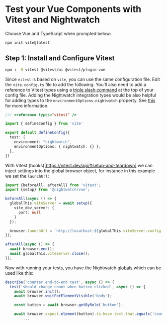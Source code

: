 # Test your Vue Components with Vitest and Nightwatch

Choose Vue and TypeScript when prompted below:

```bash
npm init vite@latest
``` 

## Step 1: Install and Configure Vitest

```bash
npm i -D vitest @vitest/ui @vitest/plugin-vue
```

Since `vitest` is based on `vite`, you can use the same configuration file. Edit
the `vite.config.ts` file to add the following. You'll also need to add a
reference to Vitest types using a [triple slash
command](https://www.typescriptlang.org/docs/handbook/triple-slash-directives.html#-reference-types-)
at the top of your config file. Adding the Nightwatch integration types would be
also helpful for adding types to the `environmentOptions.nightwatch` property.
See [this](https://github.com/Aslemammad/vitest-environment-nightwatch#types) for more information.

```ts 
/// <reference types="vitest" />

import { defineConfig } from 'vite'

export default defineConfig({
  test: {
    environment: "nightwatch",
    environmentOptions: { nightwatch: {} },
  },
})
```

With Vitest (hooks)[https://vitest.dev/api/#setup-and-teardown] we can inject
settings into the global browser object, for instance in this example we set the
`launchUrl`:
```ts
import {beforeAll, afterAll} from 'vitest';
import {setup} from '@nightwatch/vue';

beforeAll(async () => {
  globalThis.viteServer = await setup({
    vite_dev_server: {
      port: null
    }
  });

  browser.launchUrl = `http://localhost:${globalThis.viteServer.config.server.port}`;
});

afterAll(async () => {
  await browser.end();
  await globalThis.viteServer.close();
});

```

Now with running your tests, you have the Nightwatch
[globals](https://github.com/Aslemammad/vitest-environment-nightwatch#api) which can be used
like this:

```ts
describe('counter end-to-end test', async () => {
  test('should change count when button clicked', async () => {
    await browser.init();
    await browser.waitForElementVisible('body');

    const button = await browser.getByRole('button');

    await browser.expect.element(button).to.have.text.that.equals('count is 0');
		...
```
